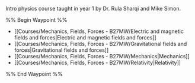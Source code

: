 Intro physics course taught in year 1 by Dr. Rula Sharqi and Mike Simon.

%% Begin Waypoint %%
- [[Courses/Mechanics, Fields, Forces - B27MW/Electric and magnetic fields and forces|Electric and magnetic fields and forces]]
- [[Courses/Mechanics, Fields, Forces - B27MW/Gravitational fields and forces|Gravitational fields and forces]]
- [[Courses/Mechanics, Fields, Forces - B27MW/Mechanics|Mechanics]]
- [[Courses/Mechanics, Fields, Forces - B27MW/Relativity|Relativity]]

%% End Waypoint %%